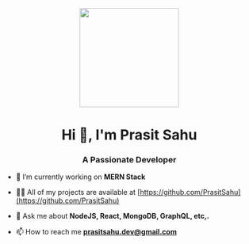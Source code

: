 <div align="center">
  <img height="200" src="https://raw.githubusercontent.com/PrasitSahu/prasitsahu/master/cd.gif"  />
</div>


<h1 align="center">Hi 👋, I'm Prasit Sahu</h1>
<h3 align="center">A Passionate Developer</h3>

- 🔭 I’m currently working on **MERN Stack**

- 👨‍💻 All of my projects are available at [https://github.com/PrasitSahu](https://github.com/PrasitSahu)

- 💬 Ask me about **NodeJS, React, MongoDB, GraphQL, etc,.**

- 📫 How to reach me **prasitsahu.dev@gmail.com**
